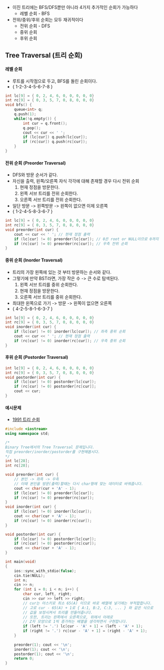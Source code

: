 - 이진 트리에는 BFS/DFS뿐만 아니라 4가지 추가적인 순회가 가능하다
	- 레벨 순회 - BFS
- 전위/중위/후위 순회는 모두 재귀적이다
	- 전위 순회 - DFS
	- 중위 순회
	- 후위 순회
## Tree Traversal (트리 순회)
#### 레벨 순회
- 루트를 시작점으로 두고, BFS를 돌린 순회이다.
- { 1-2-3-4-5-6-7-8 }
```cpp
int lc[9] = { 0, 2, 4, 6, 0, 0, 0, 0, 0}
int rc[9] = { 0, 3, 5, 7, 0, 8, 0, 0, 0}
void bfs() {
	queue<int> q;
	q.push(1);
	while(!q.empty()) {
		int cur = q.front();
		q.pop();
		cout << cur << ' ';
		if (lc[cur]) q.push(lc[cur]);
		if (rc[cur]) q.push(rc[cur]);
	}
}
```
#### 전위 순회 (Preorder Traversal)
- DFS와 방문 순서가 같다.
- 자신을 출력, 왼쪽/오른쪽 자식 각각에 대해 존재할 경우 다시 전위 순회
	1. 현재 정점을 방문한다.
	2. 왼쪽 서브 트리를 전위 순회한다.
	3. 오른쪽 서브 트리를 전위 순회한다.
- 일단 방문 -> 왼쪽방문 -> 왼쪽이 없으면 이제 오른쪽
- { 1-2-4-5-8-3-6-7 }
```cpp
int lc[9] = { 0, 2, 4, 6, 0, 0, 0, 0, 0}
int rc[9] = { 0, 3, 5, 7, 0, 8, 0, 0, 0}
void preorder(int cur) {
	cout << cur << ' '; // 현재 정점 출력
	if (lc[cur] != 0) preorder(lc[cur]); // 0은 root or NULL이므로 0까지 순회합니다.
	if (rc[cur] != 0) preorder(rc[cur]); // 우측 전위 순회
}
```
#### 중위 순회 (Inorder Traversal)
- 트리의 가장 왼쪽에 있는 것 부터 방문하는 순서와 같다.
- 그렇기에 만약 BST라면, 가장 작은 수 -> 큰 수로 탐색된다.
	1. 왼쪽 서브 트리를 중위 순회한다.
	2. 현재 정점을 방문한다.
	3. 오른쪽 서브 트리를 중위 순회한다.
- 최대한 왼쪽으로 가기 -> 방문 -> 왼쪽이 없으면 오른쪽
- { 4-2-5-8-1-6-3-7 }
```cpp
int lc[9] = { 0, 2, 4, 6, 0, 0, 0, 0, 0}
int rc[9] = { 0, 3, 5, 7, 0, 8, 0, 0, 0}
void inorder(int cur) {
	if (lc[cur] != 0) inorder(lc[cur]); // 좌측 중위 순회
	cout << cur << ' '; // 현재 정점 출력
	if (rc[cur] != 0) inorder(rc[cur]); // 우측 중위 순회
}
```
#### 후위 순회 (Postorder Traversal)
```cpp
int lc[9] = { 0, 2, 4, 6, 0, 0, 0, 0, 0}
int rc[9] = { 0, 3, 5, 7, 0, 8, 0, 0, 0}
void postorder(int cur) {
	if (lc[cur] != 0) postorder(lc[cur]);
	if (rc[cur] != 0) postorder[rc[cur]];
	cout << cur;
}
```
#### 예시문제
- [1991 트리 순회](https://www.acmicpc.net/problem/1991)
```cpp
#include <iostream>
using namespace std;

/*
Binary Tree에서의 Tree Traversal 문제입니다.
직접 preorder/inorder/postorder를 구현해봅시다.
*/
int lc[28];
int rc[28];

void preorder(int cur) {
    // 본인 -> 좌측 -> 우측
    // 이때 본인을 방문(출력)할때는 다시 char형에 맞는 데이터로 바꿔줍니다.
    cout << char(cur + 'A' - 1);
    if (lc[cur] != 0) preorder(lc[cur]);
    if (rc[cur] != 0) preorder(rc[cur]);
}  
void inorder(int cur) {
    if (lc[cur] != 0) inorder(lc[cur]);
    cout << char(cur + 'A' - 1);
    if (rc[cur] != 0) inorder(rc[cur]);
}

void postorder(int cur) {
    if (lc[cur] != 0) postorder(lc[cur]);
    if (rc[cur] != 0) postorder(rc[cur]);
    cout << char(cur + 'A' - 1);
}

int main(void)
{
    ios::sync_with_stdio(false);
    cin.tie(NULL); 
    int n;
    cin >> n;
    for (int i = 0; i < n; i++) {
        char cur, left, right;
        cin >> cur >> left >> right;
        // cur는 아스키로 최소 65(A) 이므로 바로 배열에 넣기에는 부적합합니다.
        // 고로 cur - 65(A) + 1로 { A:1, B:2, C:3, ... } 와 같은 식으로
        // 값을 보정시켜서 트리를 만들어줍니다.
        // 또한, 트리는 왼쪽에서 오른쪽으로, 위에서 아래로
        // Z자 모양으로 1씩 증가하는 배열을 생각하면서 구현합니다.
        if (left != '.') lc[cur - 'A' + 1] = (left - 'A' + 1);
        if (right != '.') rc[cur - 'A' + 1] = (right - 'A' + 1);
    }
    
    preorder(1); cout << '\n';
    inorder(1); cout << '\n';
    postorder(1); cout << '\n';
    return 0;
}
```